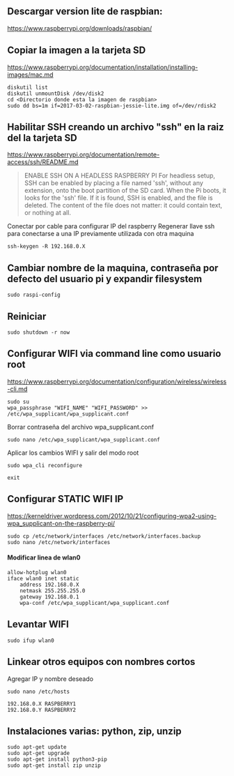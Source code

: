 ## Descargar version lite de raspbian:
https://www.raspberrypi.org/downloads/raspbian/

## Copiar la imagen a la tarjeta SD
https://www.raspberrypi.org/documentation/installation/installing-images/mac.md
```
diskutil list
diskutil unmountDisk /dev/disk2
cd <Directorio donde esta la imagen de raspbian>
sudo dd bs=1m if=2017-03-02-raspbian-jessie-lite.img of=/dev/rdisk2
```

## Habilitar SSH creando un archivo "ssh" en la raiz del la tarjeta SD
https://www.raspberrypi.org/documentation/remote-access/ssh/README.md
>ENABLE SSH ON A HEADLESS RASPBERRY PI
For headless setup, SSH can be enabled by placing a file named 'ssh', without any extension, onto the boot partition of the SD card. When the Pi boots, it looks for the 'ssh' file. If it is found, SSH is enabled, and the file is deleted. The content of the file does not matter: it could contain text, or nothing at all.


Conectar por cable para configurar IP del raspberry
Regenerar llave ssh para conectarse a una IP previamente utilizada con otra maquina
```
ssh-keygen -R 192.168.0.X
```

## Cambiar nombre de la maquina, contraseña por defecto del usuario pi y expandir filesystem
```
sudo raspi-config
```

## Reiniciar
```
sudo shutdown -r now
```

## Configurar WIFI via command line como usuario root
https://www.raspberrypi.org/documentation/configuration/wireless/wireless-cli.md
```
sudo su
wpa_passphrase "WIFI_NAME" "WIFI_PASSWORD" >> /etc/wpa_supplicant/wpa_supplicant.conf
```

Borrar contraseña del archivo wpa_supplicant.conf
```
sudo nano /etc/wpa_supplicant/wpa_supplicant.conf
```

Aplicar los cambios WIFI y salir del modo root
```
sudo wpa_cli reconfigure

exit
```


## Configurar STATIC WIFI IP
https://kerneldriver.wordpress.com/2012/10/21/configuring-wpa2-using-wpa_supplicant-on-the-raspberry-pi/
```
sudo cp /etc/network/interfaces /etc/network/interfaces.backup
sudo nano /etc/network/interfaces
```

#### Modificar linea de wlan0
```
allow-hotplug wlan0
iface wlan0 inet static
    address 192.168.0.X
    netmask 255.255.255.0
    gateway 192.168.0.1
    wpa-conf /etc/wpa_supplicant/wpa_supplicant.conf
```

## Levantar WIFI
```
sudo ifup wlan0
```

## Linkear otros equipos con nombres cortos
Agregar IP y nombre deseado
```
sudo nano /etc/hosts

192.168.0.X RASPBERRY1
192.168.0.Y RASPBERRY2
```


## Instalaciones varias: python, zip, unzip
```
sudo apt-get update
sudo apt-get upgrade
sudo apt-get install python3-pip
sudo apt-get install zip unzip
```
